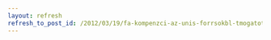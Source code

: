 ```yaml
---
layout: refresh
refresh_to_post_id: /2012/03/19/fa-kompenzci-az-unis-forrsokbl-tmogatott-projektek-rdekben
---
```


